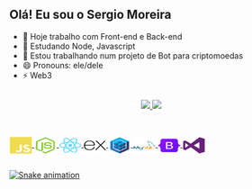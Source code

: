 ## Olá! Eu sou o Sergio Moreira

- 🔭 Hoje trabalho com Front-end e Back-end
- 🌱 Estudando Node, Javascript
- 👯 Estou trabalhando num projeto de Bot para criptomoedas
- 😄 Pronouns: ele/dele
- ⚡ Web3

##

<div align="center">
  <a href="https://github.com/sergiomoreiranet">
  <img height="160em" length="120em" src="https://github-readme-stats.vercel.app/api?username=sergiomoreiranet&show_icons=true&theme=tokyonight&include_all_commits=true&count_private=true" />
  <img height="160em" length="120em" src="https://github-readme-stats.vercel.app/api/top-langs/?username=sergiomoreiranet&layout=compact&langs_count=7&theme=tokyonight" />
</div>
  
  ##
  
  <div style="display: inline_block"><br>
  <img align="center" alt="Ser-Js" height="30" width="40" src="https://raw.githubusercontent.com/devicons/devicon/master/icons/javascript/javascript-plain.svg">
  <img align="center" alt="Ser-Node" height="30" width="40" src="https://raw.githubusercontent.com/devicons/devicon/master/icons/nodejs/nodejs-original.svg">
  <img align="center" alt="Ser-React" height="30" width="40" src="https://raw.githubusercontent.com/devicons/devicon/master/icons/react/react-original.svg">
  <img align="center" alt="Ser-Express" height="30" width="40" src="https://raw.githubusercontent.com/devicons/devicon/master/icons/express/express-original.svg">
  <img align="center" alt="Ser-Sequelize" height="30" width="40" src="https://raw.githubusercontent.com/devicons/devicon/master/icons/sequelize/sequelize-original.svg">
  <img align="center" alt="Ser-Mysql" height="30" width="40" src="https://raw.githubusercontent.com/devicons/devicon/master/icons/mysql/mysql-original-wordmark.svg">
    <img align="center" alt="Ser-Bootstrap" height="30" width="40" src="https://raw.githubusercontent.com/devicons/devicon/master/icons/bootstrap/bootstrap-original.svg">
    <img align="center" alt="Ser-Visualstudio" height="30" width="40" src="https://raw.githubusercontent.com/devicons/devicon/master/icons/visualstudio/visualstudio-plain.svg">
    
</div>
  
   ##
  ![Snake animation](https://github.com/sergiomoreiranet/sergiomoreiranet/blob/output/github-contribution-grid-snake.svg)
  
 
